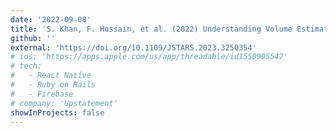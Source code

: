 ```yaml
---
date: '2022-09-08'
title: 'S. Khan, F. Hossain, et al. (2022) Understanding Volume Estimation Uncertainty of Lakes and Wetlands Using Satellites and Citizen Science, <i>IEEE Journal of Selected Topics in Applied Earth Observations and Remote Sensing (In Review)</i>'
github: ''
external: 'https://doi.org/10.1109/JSTARS.2023.3250354'
# ios: 'https://apps.apple.com/us/app/threadable/id1550995547'
# tech:
#   - React Native
#   - Ruby on Rails
#   - Firebase
# company: 'Upstatement'
showInProjects: false
---
```

